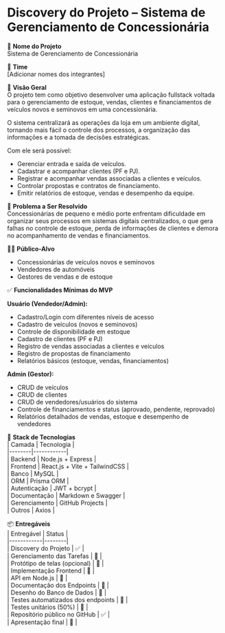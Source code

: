 # Discovery do Projeto – Sistema de Gerenciamento de Concessionária  

🚗 **Nome do Projeto**  
Sistema de Gerenciamento de Concessionária  

👥 **Time**  
[Adicionar nomes dos integrantes]  

🎯 **Visão Geral**  
O projeto tem como objetivo desenvolver uma aplicação fullstack voltada para o gerenciamento de estoque, vendas, clientes e financiamentos de veículos novos e seminovos em uma concessionária.  

O sistema centralizará as operações da loja em um ambiente digital, tornando mais fácil o controle dos processos, a organização das informações e a tomada de decisões estratégicas.  

Com ele será possível:  
- Gerenciar entrada e saída de veículos.  
- Cadastrar e acompanhar clientes (PF e PJ).  
- Registrar e acompanhar vendas associadas a clientes e veículos.  
- Controlar propostas e contratos de financiamento.  
- Emitir relatórios de estoque, vendas e desempenho da equipe.  

🧠 **Problema a Ser Resolvido**  
Concessionárias de pequeno e médio porte enfrentam dificuldade em organizar seus processos em sistemas digitais centralizados, o que gera falhas no controle de estoque, perda de informações de clientes e demora no acompanhamento de vendas e financiamentos.  

👨‍🎓 **Público-Alvo**  
- Concessionárias de veículos novos e seminovos  
- Vendedores de automóveis  
- Gestores de vendas e de estoque  

✅ **Funcionalidades Mínimas do MVP**  

**Usuário (Vendedor/Admin):**  
- Cadastro/Login com diferentes níveis de acesso  
- Cadastro de veículos (novos e seminovos)  
- Controle de disponibilidade em estoque  
- Cadastro de clientes (PF e PJ)  
- Registro de vendas associadas a clientes e veículos  
- Registro de propostas de financiamento  
- Relatórios básicos (estoque, vendas, financiamentos)  

**Admin (Gestor):**  
- CRUD de veículos  
- CRUD de clientes  
- CRUD de vendedores/usuários do sistema  
- Controle de financiamentos e status (aprovado, pendente, reprovado)  
- Relatórios detalhados de vendas, estoque e desempenho de vendedores  

🧰 **Stack de Tecnologias**  
| Camada | Tecnologia |  
|--------|------------|  
| Backend | Node.js + Express |  
| Frontend | React.js + Vite + TailwindCSS |  
| Banco | MySQL |  
| ORM | Prisma ORM |  
| Autenticação | JWT + bcrypt |  
| Documentação | Markdown e Swagger |  
| Gerenciamento | GitHub Projects |  
| Outros | Axios |  

📦 **Entregáveis**  
| Entregável | Status |  
|------------|--------|  
| Discovery do Projeto | ✅ |  
| Gerenciamento das Tarefas | 🔲 |  
| Protótipo de telas (opcional) | 🔲 |  
| Implementação Frontend | 🔲 |  
| API em Node.js | 🔲 |  
| Documentação dos Endpoints | 🔲 |  
| Desenho do Banco de Dados | 🔲 |  
| Testes automatizados dos endpoints | 🔲 |  
| Testes unitários (50%) | 🔲 |  
| Repositório público no GitHub | ✅ |  
| Apresentação final | 🔲 |  
